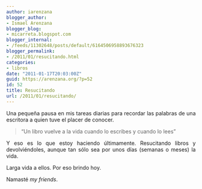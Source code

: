 ```yaml
---
author: iarenzana
blogger_author:
- Ismael Arenzana
blogger_blog:
- micarreta.blogspot.com
blogger_internal:
- /feeds/11302648/posts/default/6164506958893676323
blogger_permalink:
- /2011/01/resucitando.html
categories:
- libros
date: "2011-01-17T20:03:00Z"
guid: https://arenzana.org/?p=52
id: 52
title: Resucitando
url: /2011/01/resucitando/
---
```

<p style="text-align: justify;">
  Una pequeña pausa en mis tareas diarias para recordar las palabras de una escritora a quien tuve el placer de conocer.
</p>

<p style="text-align: justify;">
  <blockquote>
    <p>
      &#8220;Un libro vuelve a la vida cuando lo escribes y cuando lo lees&#8221;
    </p>
  </blockquote>
  
  <p style="text-align: justify;">
    Y eso es lo que estoy haciendo últimamente. Resucitando libros y devolviéndoles, aunque tan sólo sea por unos días (semanas o meses) la vida.
  </p>
  
  <p style="text-align: justify;">
    Larga vida a ellos. Por eso brindo hoy.
  </p>
  
  <p style="text-align: justify;">
    Namasté <i>my friends</i>.
  </p>